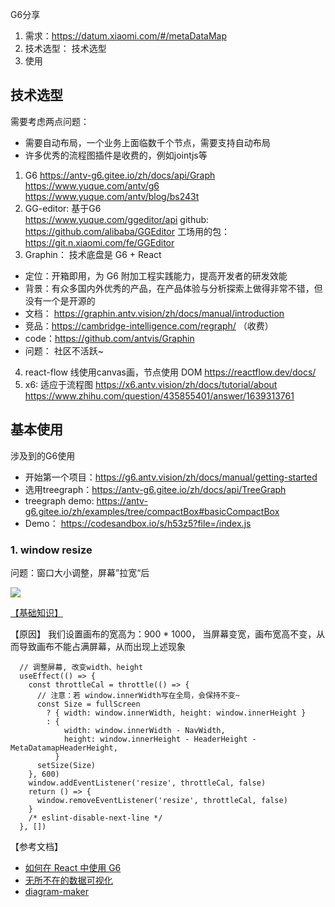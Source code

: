 G6分享
1. 需求：https://datum.xiaomi.com/#/metaDataMap
2. 技术选型： 技术选型 
3. 使用

## 技术选型
需要考虑两点问题：
- 需要自动布局，一个业务上面临数千个节点，需要支持自动布局
- 许多优秀的流程图插件是收费的，例如jointjs等
1. G6
https://antv-g6.gitee.io/zh/docs/api/Graph
https://www.yuque.com/antv/g6
https://www.yuque.com/antv/blog/bs243t
2. GG-editor: 基于G6  
https://www.yuque.com/ggeditor/api
github: https://github.com/alibaba/GGEditor
    工场用的包： https://git.n.xiaomi.com/fe/GGEditor
3. Graphin： 技术底盘是 G6 + React
- 定位：开箱即用，为 G6 附加工程实践能力，提高开发者的研发效能
- 背景：有众多国内外优秀的产品，在产品体验与分析探索上做得非常不错，但没有一个是开源的
- 文档： https://graphin.antv.vision/zh/docs/manual/introduction
- 竞品：https://cambridge-intelligence.com/regraph/ （收费）
- code：https://github.com/antvis/Graphin
- 问题： 社区不活跃~
4. react-flow
线使用canvas画，节点使用 DOM
https://reactflow.dev/docs/
5. x6: 适应于流程图
https://x6.antv.vision/zh/docs/tutorial/about
https://www.zhihu.com/question/435855401/answer/1639313761
## 基本使用
涉及到的G6使用 
- 开始第一个项目：https://g6.antv.vision/zh/docs/manual/getting-started
- 选用treegraph：https://antv-g6.gitee.io/zh/docs/api/TreeGraph
- treegraph demo: https://antv-g6.gitee.io/zh/examples/tree/compactBox#basicCompactBox
- Demo： https://codesandbox.io/s/h53z5?file=/index.js


### 1. window resize
问题：窗口大小调整，屏幕”拉宽“后

<img src="./assets/graph.png">

<a href="./基础知识.md">【基础知识】</a>

【原因】
我们设置画布的宽高为：900 * 1000， 当屏幕变宽，画布宽高不变，从而导致画布不能占满屏幕，从而出现上述现象
```
  // 调整屏幕, 改变width、height
  useEffect(() => {
    const throttleCal = throttle(() => {
      // 注意：若 window.innerWidth写在全局，会保持不变~
      const Size = fullScreen
        ? { width: window.innerWidth, height: window.innerHeight }
        : {
            width: window.innerWidth - NavWidth,
            height: window.innerHeight - HeaderHeight - MetaDatamapHeaderHeight,
          }
      setSize(Size)
    }, 600)
    window.addEventListener('resize', throttleCal, false)
    return () => {
      window.removeEventListener('resize', throttleCal, false)
    }
    /* eslint-disable-next-line */
  }, [])
```

【参考文档】
- [如何在 React 中使用 G6](https://www.yuque.com/antv/g6-blog/vtugwp)
- [无所不在的数据可视化](https://www.yuque.com/mo-college/beginner-tutorial/uvaiu2)
- [diagram-maker](https://github.com/awslabs/diagram-maker)
